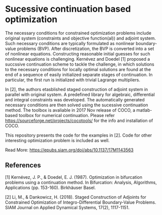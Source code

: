 # Sucessive continuation based optimization

The necessary conditions for constrained optimization problems include original system (constraints and objective function(al)) and adjoint system. Such necessary conditions are typically formulated as nonlinear boundary-value problems (BVP). After discretization, the BVP is converted into a set of nonlinear equations. Constructing reasonable initial guesses for such nonlinear equations is challenging. Kernévez and Doedel [1] proposed a succssive continuation scheme to tackle the challenge, in which solutions to the necessary conditions for locally optimal solutions are found at the end of a sequence of easily initialized separate stages of continuation. In particular, the first run is initialized with trivial Lagrange multipliers.

In [2], the authors etasblished staged construction of adjoint system in parallel with original system. A predefined library for algebraic, differential and integral constraints was developed. The automatically generated necessary conditions are then solved using the sucessive continuation method. The toolbox is avaliable in 2017 Nov release of COCO, a matlab-based toolbox for numerical continuation. Please refer 
https://sourceforge.net/projects/cocotools/ for the info and installation of COCO.

This repository presents the code for the examples in [2]. Code for other interesting optimization problem is included as well.

Read More: https://epubs.siam.org/doi/abs/10.1137/17M1143563

## References
[1] Kernévez, J. P., & Doedel, E. J. (1987). Optimization in bifurcation problems using a continuation method. In Bifurcation: Analysis, Algorithms, Applications (pp. 153-160). Birkhäuser Basel.

[2] Li, M., & Dankowicz, H. (2018). Staged Construction of Adjoints for Constrained Optimization of Integro-Differential Boundary-Value Problems. SIAM Journal on Applied Dynamical Systems, 17(2), 1117-1151.
